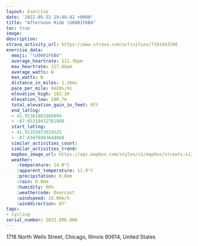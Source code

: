 ```yaml
---
layout: Exercise
date: '2022-05-22 19:46:42 +0000'
title: "Afternoon Ride \U0001F6B4"
toc: true
image:
description:
strava_activity_url: https://www.strava.com/activities/7191443196
exercise_data:
  emoji: "\U0001F6B4"
  average_heartrate: 111.3bpm
  max_heartrate: 127.0bpm
  average_watts: W
  max_watts: W
  distance_in_miles: 1.16mi
  pace_per_mile: 6m20s/mi
  elevation_high: 182.2m
  elevation_low: 180.7m
  total_elevation_gain_in_feet: 0ft
  end_latlng:
  - 41.91361863166094
  - -87.65310432761908
  start_latlng:
  - 41.91355073824525
  - -87.63476983644068
  similar_activities_count:
  similar_activities_trend:
  mapbox_image_url: https://api.mapbox.com/styles/v1/mapbox/streets-v11/static/path-5+787af2-1.0(ufy~Fhd%7BuOO%5CCZFnFCfAELIDq%40DSDIHELEl%40C%7CB%40fBF%60ADJDBPB%5CBrCAXFHNDZ%40bAGdEJ%60GAnCF%7CBEjACJKJa%40DcB%40k%40%40OFEVAbFL~IAfC%3FlE%40RDdD%40%7CEA~AF~ACrE%3FlB%40NFRHFV%40),pin-s-s+e5b22e(-87.63477,41.91355),pin-s-f+89ae00(-87.65311000000001,41.91361)/auto/800x800?access_token=pk.eyJ1Ijoiam9zaGJlY2ttYW4iLCJhIjoiY205eWR2aDd1MWZ6djJrbXc4a3M0bWZleiJ9.XiG9OWkNcZk2QzjJbxLB4A
  weather:
    :temperature: 14.0°C
    :apparent_temperature: 11.9°C
    :precipitation: 0.0mm
    :rain: 0.0mm
    :humidity: 60%
    :weathercode: Overcast
    :windspeed: 18.0km/h
    :winddirection: 87°
tags:
- cycling
serial_number: 2022.ERE.006
---
```

1718 North Wells Street, Chicago, Illinois 60614, United States
